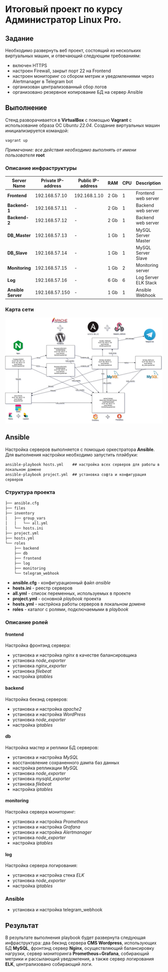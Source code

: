 # Итоговый проект по курсу Администратор Linux Pro.    
## Задание    
Необходимо развернуть веб проект, состоящий из нескольких виртуальных машин, и отвечающий следующим требованиям:    
- включен HTTPS     
- настроен Firewall, закрыт порт 22 на Frontend      
- настроен мониторинг со сбором метрик и уведомлениями через Alertmanager в Telegram bot    
- организован централизованный сбор логов      
- организовано резервное копирование БД на сервер Ansible      

## Выполнение
Стенд разворачивается в **VirtualBox** с помощью **Vagrant** с использование образа ОС _Ubuntu 22.04_. Создание виртуальных машин инициализируется командой:
```shell
vagrant up
```
*Примечание: все действия необходимо выполнять от имени пользователя* **root**    

### Описание инфраструктуры
| Server Name        | Private IP-address | Public IP-address | RAM    | CPU | Description                  |
|--------------------|--------------------|-------------------|--------|-----|------------------------------|
| **Frontend**       | 192.168.57.10      | 192.168.1.10      | 2 Gb   | 1   | Frontend web server          |
| **Backend-1**      | 192.168.57.11      | -                 | 2 Gb   | 1   | Backend web server           |
| **Backend-2**      | 192.168.57.12      | -                 | 2 Gb   | 1   | Backend web server           |
| **DB_Master**      | 192.168.57.13      | -                 | 1 Gb   | 1   | MySQL Server Master          |
| **DB_Slave**       | 192.168.57.14      | -                 | 1 Gb   | 1   | MySQL Server Slave           |
| **Monitoring**     | 192.168.57.15      | -                 | 1 Gb   | 2   | Monitoring server            |
| **Log**            | 192.168.57.16      | -                 | 6 Gb   | 6   | Log Server  ELK Stack        |
| **Ansible Server** | 192.168.57.150     | -                 | 1 Gb   | 1   | Ansible Webhook              |

  
### Карта сети
![alt text](img/project_map.png)      

## Ansible
Настройка серверов выполняется с помощью оркестратора **Ansible**. Для выполнения настройки необходимо запустить плэйбуки:
```shell
ansible-playbook hosts.yml    ## настройка всех серверов для работы в локальном домене
ansible-playbook project.yml  ## установка софта и конфигурация серверов
```
### Структура проекта
```shell
├── ansible.cfg  
├── files  
├── inventory
│   ├── group_vars
│   │   └── all.yml
│   └── hosts.ini
├── project.yml
├── hosts.yml  
└── roles  
    ├── backend  
    ├── db  
    ├── frontend  
    ├── log  
    ├── monitoring  
    └── telegram_webhook 
```
- **ansible.cfg** - конфигурационный файл _ansible_
- **hosts.ini** - реестр серверов
- **all.yml** - список переменных, используемых в проекте
- **project.yml** - основной _playbook_ проекта
- **hosts.yml** - настрйока работы серверов в локальном домене
- **roles** - каталог с ролями, подключаемыми в _playbook_

### Описание ролей
#### frontend
Настройка фронтэнд сервера:
- установка и настройка _nginx_ в качестве балансировщика
- установка _node_exporter_
- установка _nginx_exporter_
- установка _filebeat_
- настройка _iptables_ 
#### backend
Настройка бекэнд серверов:
- установка и настройка _apache2_
- установка и настройка _WordPress_
- установка _node_exporter_
- настройка _iptables_ 
#### db
Настройка мастер и реплики БД серверов: 
- установка и настройка _MySQL_
- восстановление сохраненного дампа баз данных
- настройка репликации _MySQL_
- установка _node_exporter_
- установка _mysqld_exporter_
- установка _filebeat_
- настройка _iptables_ 
#### monitoring
Настройка сервера мониторинг:
- установка и настройка _Prometheus_
- установка и настройка _Grafana_
- установка и настройка _Alertmanager_
- установка _node_exporter_
- настройка _iptables_
#### log
Настройка сервера логирования:
- установка и настройка стека _ELK_
- установка _node_exporter_
- настройка _iptables_
### Ansible
- установка и настройка telegram_webhook    

## Результат
В результате выполнения playbook будет развернута следующая инфраструктура: два бекэнд сервера **CMS Wordpress**, использующих БД **MySQL**, фронтэнд сервер **Nginx**, осуществляющий балансировку нагрузки, сервер мониторинга **Prometheus**+**Grafana**, собирающий метрики и рассылающий уведомления, а также сервер логирования **ELK**, централизовано собирающий логи.   
